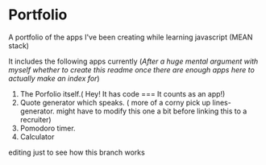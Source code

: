 # Portfolio
A portfolio of the apps I've been creating while learning javascript (MEAN stack)

It includes the following apps currently (*After a huge mental argument with myself whether to create this readme once there are enough apps here to actually make an index for*)

1. The Porfolio itself.( Hey! It has code === It counts as an app!)
2. Quote generator which speaks. ( more of a corny pick up lines-generator. might have to modify this one a bit before linking this to a recruiter)
3. Pomodoro timer.
4. Calculator

editing just to see how this branch works
